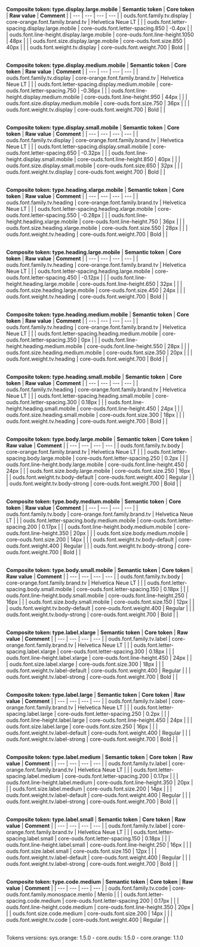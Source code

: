 **Composite token: type.display.large.mobile**
| **Semantic token** | **Core token** | **Raw value** | **Comment** |
| --- | --- | --- | --- |
| ouds.font.family.tv.display | core-orange.font.family.brand.tv | Helvetica Neue LT |  |
| ouds.font.letter-spacing.display.large.mobile | core-ouds.font.letter-spacing.850 | -0.4px |  |
| ouds.font.line-height.display.large.mobile | core-ouds.font.line-height.1050 | 48px |  |
| ouds.font.size.display.large.mobile | core-ouds.font.size.850 | 40px |  |
| ouds.font.weight.tv.display | core-ouds.font.weight.700 | Bold |  |

<br>**Composite token: type.display.medium.mobile**
| **Semantic token** | **Core token** | **Raw value** | **Comment** |
| --- | --- | --- | --- |
| ouds.font.family.tv.display | core-orange.font.family.brand.tv | Helvetica Neue LT |  |
| ouds.font.letter-spacing.display.medium.mobile | core-ouds.font.letter-spacing.750 | -0.36px |  |
| ouds.font.line-height.display.medium.mobile | core-ouds.font.line-height.950 | 44px |  |
| ouds.font.size.display.medium.mobile | core-ouds.font.size.750 | 36px |  |
| ouds.font.weight.tv.display | core-ouds.font.weight.700 | Bold |  |

<br>**Composite token: type.display.small.mobile**
| **Semantic token** | **Core token** | **Raw value** | **Comment** |
| --- | --- | --- | --- |
| ouds.font.family.tv.display | core-orange.font.family.brand.tv | Helvetica Neue LT |  |
| ouds.font.letter-spacing.display.small.mobile | core-ouds.font.letter-spacing.650 | -0.32px |  |
| ouds.font.line-height.display.small.mobile | core-ouds.font.line-height.850 | 40px |  |
| ouds.font.size.display.small.mobile | core-ouds.font.size.650 | 32px |  |
| ouds.font.weight.tv.display | core-ouds.font.weight.700 | Bold |  |

<br>**Composite token: type.heading.xlarge.mobile**
| **Semantic token** | **Core token** | **Raw value** | **Comment** |
| --- | --- | --- | --- |
| ouds.font.family.tv.heading | core-orange.font.family.brand.tv | Helvetica Neue LT |  |
| ouds.font.letter-spacing.heading.xlarge.mobile | core-ouds.font.letter-spacing.550 | -0.28px |  |
| ouds.font.line-height.heading.xlarge.mobile | core-ouds.font.line-height.750 | 36px |  |
| ouds.font.size.heading.xlarge.mobile | core-ouds.font.size.550 | 28px |  |
| ouds.font.weight.tv.heading | core-ouds.font.weight.700 | Bold |  |

<br>**Composite token: type.heading.large.mobile**
| **Semantic token** | **Core token** | **Raw value** | **Comment** |
| --- | --- | --- | --- |
| ouds.font.family.tv.heading | core-orange.font.family.brand.tv | Helvetica Neue LT |  |
| ouds.font.letter-spacing.heading.large.mobile | core-ouds.font.letter-spacing.450 | -0.12px |  |
| ouds.font.line-height.heading.large.mobile | core-ouds.font.line-height.650 | 32px |  |
| ouds.font.size.heading.large.mobile | core-ouds.font.size.450 | 24px |  |
| ouds.font.weight.tv.heading | core-ouds.font.weight.700 | Bold |  |

<br>**Composite token: type.heading.medium.mobile**
| **Semantic token** | **Core token** | **Raw value** | **Comment** |
| --- | --- | --- | --- |
| ouds.font.family.tv.heading | core-orange.font.family.brand.tv | Helvetica Neue LT |  |
| ouds.font.letter-spacing.heading.medium.mobile | core-ouds.font.letter-spacing.350 | 0px |  |
| ouds.font.line-height.heading.medium.mobile | core-ouds.font.line-height.550 | 28px |  |
| ouds.font.size.heading.medium.mobile | core-ouds.font.size.350 | 20px |  |
| ouds.font.weight.tv.heading | core-ouds.font.weight.700 | Bold |  |

<br>**Composite token: type.heading.small.mobile**
| **Semantic token** | **Core token** | **Raw value** | **Comment** |
| --- | --- | --- | --- |
| ouds.font.family.tv.heading | core-orange.font.family.brand.tv | Helvetica Neue LT |  |
| ouds.font.letter-spacing.heading.small.mobile | core-ouds.font.letter-spacing.300 | 0.18px |  |
| ouds.font.line-height.heading.small.mobile | core-ouds.font.line-height.450 | 24px |  |
| ouds.font.size.heading.small.mobile | core-ouds.font.size.300 | 18px |  |
| ouds.font.weight.tv.heading | core-ouds.font.weight.700 | Bold |  |

<br>**Composite token: type.body.large.mobile**
| **Semantic token** | **Core token** | **Raw value** | **Comment** |
| --- | --- | --- | --- |
| ouds.font.family.tv.body | core-orange.font.family.brand.tv | Helvetica Neue LT |  |
| ouds.font.letter-spacing.body.large.mobile | core-ouds.font.letter-spacing.250 | 0.2px |  |
| ouds.font.line-height.body.large.mobile | core-ouds.font.line-height.450 | 24px |  |
| ouds.font.size.body.large.mobile | core-ouds.font.size.250 | 16px |  |
| ouds.font.weight.tv.body-default | core-ouds.font.weight.400 | Regular |  |
| ouds.font.weight.tv.body-strong | core-ouds.font.weight.700 | Bold |  |

<br>**Composite token: type.body.medium.mobile**
| **Semantic token** | **Core token** | **Raw value** | **Comment** |
| --- | --- | --- | --- |
| ouds.font.family.tv.body | core-orange.font.family.brand.tv | Helvetica Neue LT |  |
| ouds.font.letter-spacing.body.medium.mobile | core-ouds.font.letter-spacing.200 | 0.17px |  |
| ouds.font.line-height.body.medium.mobile | core-ouds.font.line-height.350 | 20px |  |
| ouds.font.size.body.medium.mobile | core-ouds.font.size.200 | 14px |  |
| ouds.font.weight.tv.body-default | core-ouds.font.weight.400 | Regular |  |
| ouds.font.weight.tv.body-strong | core-ouds.font.weight.700 | Bold |  |

<br>**Composite token: type.body.small.mobile**
| **Semantic token** | **Core token** | **Raw value** | **Comment** |
| --- | --- | --- | --- |
| ouds.font.family.tv.body | core-orange.font.family.brand.tv | Helvetica Neue LT |  |
| ouds.font.letter-spacing.body.small.mobile | core-ouds.font.letter-spacing.150 | 0.18px |  |
| ouds.font.line-height.body.small.mobile | core-ouds.font.line-height.250 | 16px |  |
| ouds.font.size.body.small.mobile | core-ouds.font.size.150 | 12px |  |
| ouds.font.weight.tv.body-default | core-ouds.font.weight.400 | Regular |  |
| ouds.font.weight.tv.body-strong | core-ouds.font.weight.700 | Bold |  |

<br>**Composite token: type.label.xlarge**
| **Semantic token** | **Core token** | **Raw value** | **Comment** |
| --- | --- | --- | --- |
| ouds.font.family.tv.label | core-orange.font.family.brand.tv | Helvetica Neue LT |  |
| ouds.font.letter-spacing.label.xlarge | core-ouds.font.letter-spacing.300 | 0.18px |  |
| ouds.font.line-height.label.xlarge | core-ouds.font.line-height.450 | 24px |  |
| ouds.font.size.label.xlarge | core-ouds.font.size.300 | 18px |  |
| ouds.font.weight.tv.label-default | core-ouds.font.weight.400 | Regular |  |
| ouds.font.weight.tv.label-strong | core-ouds.font.weight.700 | Bold |  |

<br>**Composite token: type.label.large**
| **Semantic token** | **Core token** | **Raw value** | **Comment** |
| --- | --- | --- | --- |
| ouds.font.family.tv.label | core-orange.font.family.brand.tv | Helvetica Neue LT |  |
| ouds.font.letter-spacing.label.large | core-ouds.font.letter-spacing.250 | 0.2px |  |
| ouds.font.line-height.label.large | core-ouds.font.line-height.450 | 24px |  |
| ouds.font.size.label.large | core-ouds.font.size.250 | 16px |  |
| ouds.font.weight.tv.label-default | core-ouds.font.weight.400 | Regular |  |
| ouds.font.weight.tv.label-strong | core-ouds.font.weight.700 | Bold |  |

<br>**Composite token: type.label.medium**
| **Semantic token** | **Core token** | **Raw value** | **Comment** |
| --- | --- | --- | --- |
| ouds.font.family.tv.label | core-orange.font.family.brand.tv | Helvetica Neue LT |  |
| ouds.font.letter-spacing.label.medium | core-ouds.font.letter-spacing.200 | 0.17px |  |
| ouds.font.line-height.label.medium | core-ouds.font.line-height.350 | 20px |  |
| ouds.font.size.label.medium | core-ouds.font.size.200 | 14px |  |
| ouds.font.weight.tv.label-default | core-ouds.font.weight.400 | Regular |  |
| ouds.font.weight.tv.label-strong | core-ouds.font.weight.700 | Bold |  |

<br>**Composite token: type.label.small**
| **Semantic token** | **Core token** | **Raw value** | **Comment** |
| --- | --- | --- | --- |
| ouds.font.family.tv.label | core-orange.font.family.brand.tv | Helvetica Neue LT |  |
| ouds.font.letter-spacing.label.small | core-ouds.font.letter-spacing.150 | 0.18px |  |
| ouds.font.line-height.label.small | core-ouds.font.line-height.250 | 16px |  |
| ouds.font.size.label.small | core-ouds.font.size.150 | 12px |  |
| ouds.font.weight.tv.label-default | core-ouds.font.weight.400 | Regular |  |
| ouds.font.weight.tv.label-strong | core-ouds.font.weight.700 | Bold |  |

<br>**Composite token: type.code.medium**
| **Semantic token** | **Core token** | **Raw value** | **Comment** |
| --- | --- | --- | --- |
| ouds.font.family.tv.code | core-ouds.font.family.monospace.menlo | Menlo |  |
| ouds.font.letter-spacing.code.medium | core-ouds.font.letter-spacing.200 | 0.17px |  |
| ouds.font.line-height.code.medium | core-ouds.font.line-height.350 | 20px |  |
| ouds.font.size.code.medium | core-ouds.font.size.200 | 14px |  |
| ouds.font.weight.tv.code | core-ouds.font.weight.400 | Regular |  |

<br>Tokens versions: sys.orange: 1.5.0 - core.ouds: 1.5.0 - core.orange: 1.1.0